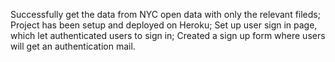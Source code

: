 Successfully get the data from NYC open data with only the relevant fileds;
Project has been setup and deployed on Heroku;
Set up user sign in page, which let authenticated users to sign in;
Created a sign up form where users will get an authentication mail.
